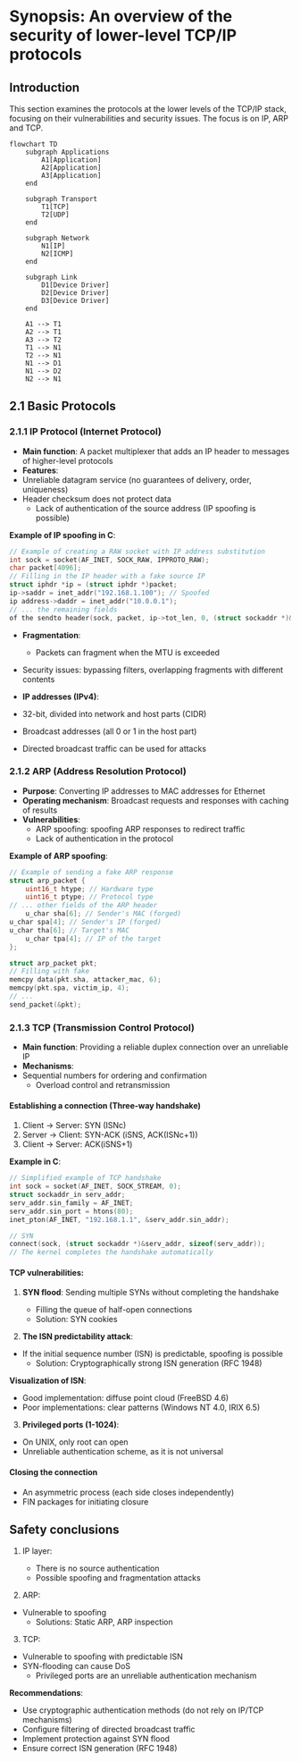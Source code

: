 # Synopsis: An overview of the security of lower-level TCP/IP protocols

## Introduction
This section examines the protocols at the lower levels of the TCP/IP stack, focusing on their vulnerabilities and security issues. The focus is on IP, ARP and TCP.
```mermaid
flowchart TD
    subgraph Applications
        A1[Application]
        A2[Application]
        A3[Application]
    end

    subgraph Transport
        T1[TCP]
        T2[UDP]
    end

    subgraph Network
        N1[IP]
        N2[ICMP]
    end

    subgraph Link
        D1[Device Driver]
        D2[Device Driver]
        D3[Device Driver]
    end

    A1 --> T1
    A2 --> T1
    A3 --> T2
    T1 --> N1
    T2 --> N1
    N1 --> D1
    N1 --> D2
    N2 --> N1
```
## 2.1 Basic Protocols

### 2.1.1 IP Protocol (Internet Protocol)
- **Main function**: A packet multiplexer that adds an IP header to messages of higher-level protocols
- **Features**:
- Unreliable datagram service (no guarantees of delivery, order, uniqueness)
- Header checksum does not protect data
  - Lack of authentication of the source address (IP spoofing is possible)

**Example of IP spoofing in C**:
```c
// Example of creating a RAW socket with IP address substitution
int sock = socket(AF_INET, SOCK_RAW, IPPROTO_RAW);
char packet[4096];
// Filling in the IP header with a fake source IP
struct iphdr *ip = (struct iphdr *)packet;
ip->saddr = inet_addr("192.168.1.100"); // Spoofed
ip address->daddr = inet_addr("10.0.0.1");
// ... the remaining fields
of the sendto header(sock, packet, ip->tot_len, 0, (struct sockaddr *)&dest, sizeof(dest));
```

- **Fragmentation**:
  - Packets can fragment when the MTU is exceeded
- Security issues: bypassing filters, overlapping fragments with different contents

- **IP addresses (IPv4)**:
- 32-bit, divided into network and host parts (CIDR)
- Broadcast addresses (all 0 or 1 in the host part)
- Directed broadcast traffic can be used for attacks

### 2.1.2 ARP (Address Resolution Protocol)
- **Purpose**: Converting IP addresses to MAC addresses for Ethernet
- **Operating mechanism**: Broadcast requests and responses with caching of results
- **Vulnerabilities**:
  - ARP spoofing: spoofing ARP responses to redirect traffic
  - Lack of authentication in the protocol

**Example of ARP spoofing**:
```c
// Example of sending a fake ARP response
struct arp_packet {
    uint16_t htype; // Hardware type
    uint16_t ptype; // Protocol type
// ... other fields of the ARP header
    u_char sha[6]; // Sender's MAC (forged)
u_char spa[4]; // Sender's IP (forged)
u_char tha[6]; // Target's MAC
    u_char tpa[4]; // IP of the target
};

struct arp_packet pkt;
// Filling with fake
memcpy data(pkt.sha, attacker_mac, 6);
memcpy(pkt.spa, victim_ip, 4);
// ...
send_packet(&pkt);
```

### 2.1.3 TCP (Transmission Control Protocol)
- **Main function**: Providing a reliable duplex connection over an unreliable IP
- **Mechanisms**:
- Sequential numbers for ordering and confirmation
  - Overload control and retransmission

#### Establishing a connection (Three-way handshake)
1. Client → Server: SYN (ISNc)
2. Server → Client: SYN-ACK (iSNS, ACK(ISNc+1))
3. Client → Server: ACK(iSNS+1)

**Example in C**:
```c
// Simplified example of TCP handshake
int sock = socket(AF_INET, SOCK_STREAM, 0);
struct sockaddr_in serv_addr;
serv_addr.sin_family = AF_INET;
serv_addr.sin_port = htons(80);
inet_pton(AF_INET, "192.168.1.1", &serv_addr.sin_addr);

// SYN
connect(sock, (struct sockaddr *)&serv_addr, sizeof(serv_addr));
// The kernel completes the handshake automatically
```

#### TCP vulnerabilities:
1. **SYN flood**: Sending multiple SYNs without completing the handshake
   - Filling the queue of half-open connections
   - Solution: SYN cookies

2. **The ISN predictability attack**:
- If the initial sequence number (ISN) is predictable, spoofing is possible
   - Solution: Cryptographically strong ISN generation (RFC 1948)

**Visualization of ISN**:
- Good implementation: diffuse point cloud (FreeBSD 4.6)
- Poor implementations: clear patterns (Windows NT 4.0, IRIX 6.5)

3. **Privileged ports (1-1024)**:
- On UNIX, only root can open
- Unreliable authentication scheme, as it is not universal

#### Closing the connection
- An asymmetric process (each side closes independently)
- FIN packages for initiating closure

## Safety conclusions
1. IP layer:
   - There is no source authentication
   - Possible spoofing and fragmentation attacks

2. ARP:
- Vulnerable to spoofing
   - Solutions: Static ARP, ARP inspection

3. TCP:
- Vulnerable to spoofing with predictable ISN
- SYN-flooding can cause DoS
   - Privileged ports are an unreliable authentication mechanism

**Recommendations**:
- Use cryptographic authentication methods (do not rely on IP/TCP mechanisms)
- Configure filtering of directed broadcast traffic
- Implement protection against SYN flood
- Ensure correct ISN generation (RFC 1948)